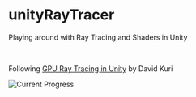 # unityRayTracer

<p>Playing around with Ray Tracing and Shaders in Unity</p>
<br>
<p>Following <a href="http://blog.three-eyed-games.com/2018/05/03/gpu-ray-tracing-in-unity-part-1/">GPU Ray Tracing in Unity</a> by David Kuri</p>

<img src="rayTracer/Images/Seed_66 - sampleCount_8192.png" alt="Current Progress" />